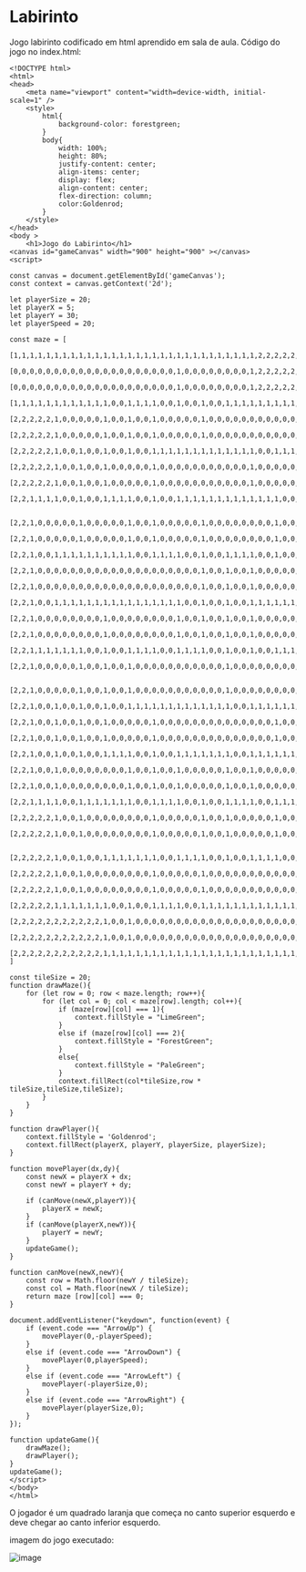# Labirinto
Jogo labirinto codificado em html aprendido em sala de aula.
Código do jogo no index.html:

    <!DOCTYPE html>
    <html>
    <head>
        <meta name="viewport" content="width=device-width, initial-scale=1" />
        <style>
            html{
                background-color: forestgreen;
            }
            body{
                width: 100%;
                height: 80%;
                justify-content: center;
                align-items: center;
                display: flex;
                align-content: center;
                flex-direction: column;
                color:Goldenrod;
            }
        </style>
    </head>
    <body >
        <h1>Jogo do Labirinto</h1>
    <canvas id="gameCanvas" width="900" height="900" ></canvas>
    <script>
    
    const canvas = document.getElementById('gameCanvas');
    const context = canvas.getContext('2d');
    
    let playerSize = 20;
    let playerX = 5;
    let playerY = 30;
    let playerSpeed = 20;
    
    const maze = [
        [1,1,1,1,1,1,1,1,1,1,1,1,1,1,1,1,1,1,1,1,1,1,1,1,1,1,1,1,1,1,2,2,2,2,2,2,2,2,2,2,2],
        [0,0,0,0,0,0,0,0,0,0,0,0,0,0,0,0,0,0,0,0,1,0,0,0,0,0,0,0,0,1,2,2,2,2,2,2,2,2,2,2,2],
        [0,0,0,0,0,0,0,0,0,0,0,0,0,0,0,0,0,0,0,0,1,0,0,0,0,0,0,0,0,1,2,2,2,2,2,2,2,2,2,2,2],
        [1,1,1,1,1,1,1,1,1,1,1,1,0,0,1,1,1,1,0,0,1,0,0,1,0,0,1,1,1,1,1,1,1,1,1,1,2,2,2,2,2],
        [2,2,2,2,2,1,0,0,0,0,0,1,0,0,1,0,0,1,0,0,0,0,0,1,0,0,0,0,0,0,0,0,0,0,0,1,2,2,2,2,2],
        [2,2,2,2,2,1,0,0,0,0,0,1,0,0,1,0,0,1,0,0,0,0,0,1,0,0,0,0,0,0,0,0,0,0,0,1,2,2,2,2,2],
        [2,2,2,2,2,1,0,0,1,0,0,1,0,0,1,0,0,1,1,1,1,1,1,1,1,1,1,1,1,1,0,0,1,1,1,1,2,2,2,2,2],
        [2,2,2,2,2,1,0,0,1,0,0,1,0,0,0,0,0,1,0,0,0,0,0,0,0,0,0,0,0,1,0,0,0,0,0,1,2,2,2,2,2],
        [2,2,2,2,2,1,0,0,1,0,0,1,0,0,0,0,0,1,0,0,0,0,0,0,0,0,0,0,0,1,0,0,0,0,0,1,2,2,2,2,2],
        [2,2,1,1,1,1,0,0,1,0,0,1,1,1,1,0,0,1,0,0,1,1,1,1,1,1,1,1,1,1,1,1,1,0,0,1,1,1,1,2,2],
    
        [2,2,1,0,0,0,0,0,1,0,0,0,0,0,1,0,0,1,0,0,0,0,0,1,0,0,0,0,0,0,0,0,1,0,0,0,0,0,1,2,2],
        [2,2,1,0,0,0,0,0,1,0,0,0,0,0,1,0,0,1,0,0,0,0,0,1,0,0,0,0,0,0,0,0,1,0,0,0,0,0,1,2,2],
        [2,2,1,0,0,1,1,1,1,1,1,1,1,1,1,0,0,1,1,1,1,0,0,1,0,0,1,1,1,1,0,0,1,0,0,1,0,0,1,2,2],
        [2,2,1,0,0,0,0,0,0,0,0,0,0,0,0,0,0,0,0,0,0,0,0,1,0,0,1,0,0,1,0,0,0,0,0,1,0,0,1,2,2],
        [2,2,1,0,0,0,0,0,0,0,0,0,0,0,0,0,0,0,0,0,0,0,0,1,0,0,1,0,0,1,0,0,0,0,0,1,0,0,1,2,2],
        [2,2,1,0,0,1,1,1,1,1,1,1,1,1,1,1,1,1,1,1,1,0,0,1,0,0,1,0,0,1,1,1,1,1,1,1,0,0,1,2,2],
        [2,2,1,0,0,0,0,0,0,0,0,1,0,0,0,0,0,0,0,0,1,0,0,1,0,0,1,0,0,1,0,0,0,0,0,0,0,0,1,2,2],
        [2,2,1,0,0,0,0,0,0,0,0,1,0,0,0,0,0,0,0,0,1,0,0,1,0,0,1,0,0,1,0,0,0,0,0,0,0,0,1,2,2],
        [2,2,1,1,1,1,1,1,1,0,0,1,0,0,1,1,1,1,0,0,1,1,1,1,0,0,1,0,0,1,0,0,1,1,1,1,1,1,1,2,2],
        [2,2,1,0,0,0,0,0,1,0,0,1,0,0,1,0,0,0,0,0,0,0,0,0,0,0,1,0,0,0,0,0,0,0,0,0,0,0,1,2,2],
    
        [2,2,1,0,0,0,0,0,1,0,0,1,0,0,1,0,0,0,0,0,0,0,0,0,0,0,1,0,0,0,0,0,0,0,0,0,0,0,1,2,2],
        [2,2,1,0,0,1,0,0,1,0,0,1,0,0,1,1,1,1,1,1,1,1,1,1,1,1,1,0,0,1,1,1,1,1,1,1,1,1,1,2,2],
        [2,2,1,0,0,1,0,0,1,0,0,1,0,0,0,0,0,1,0,0,0,0,0,0,0,0,0,0,0,0,0,0,1,0,0,0,0,0,1,2,2],
        [2,2,1,0,0,1,0,0,1,0,0,1,0,0,0,0,0,1,0,0,0,0,0,0,0,0,0,0,0,0,0,0,1,0,0,0,0,0,1,2,2],
        [2,2,1,0,0,1,0,0,1,0,0,1,1,1,1,0,0,1,0,0,1,1,1,1,1,1,1,0,0,1,1,1,1,1,1,1,0,0,1,2,2],
        [2,2,1,0,0,1,0,0,0,0,0,0,0,0,1,0,0,1,0,0,1,0,0,0,0,0,1,0,0,1,0,0,0,0,0,0,0,0,1,2,2],
        [2,2,1,0,0,1,0,0,0,0,0,0,0,0,1,0,0,1,0,0,1,0,0,0,0,0,1,0,0,1,0,0,0,0,0,0,0,0,1,2,2],
        [2,2,1,1,1,1,0,0,1,1,1,1,1,1,1,0,0,1,1,1,1,0,0,1,0,0,1,1,1,1,0,0,1,1,1,1,1,1,1,2,2],
        [2,2,2,2,2,1,0,0,1,0,0,0,0,0,0,0,0,1,0,0,0,0,0,1,0,0,1,0,0,0,0,0,1,0,0,1,2,2,2,2,2],
        [2,2,2,2,2,1,0,0,1,0,0,0,0,0,0,0,0,1,0,0,0,0,0,1,0,0,1,0,0,0,0,0,1,0,0,1,2,2,2,2,2],
    
        [2,2,2,2,2,1,0,0,1,0,0,1,1,1,1,1,1,1,0,0,1,1,1,1,0,0,1,0,0,1,1,1,1,0,0,1,2,2,2,2,2],
        [2,2,2,2,2,1,0,0,1,0,0,0,0,0,0,0,0,1,0,0,0,0,0,1,0,0,0,0,0,0,0,0,0,0,0,1,2,2,2,2,2],
        [2,2,2,2,2,1,0,0,1,0,0,0,0,0,0,0,0,1,0,0,0,0,0,1,0,0,0,0,0,0,0,0,0,0,0,1,2,2,2,2,2],
        [2,2,2,2,2,1,1,1,1,1,1,1,0,0,1,0,0,1,1,1,1,0,0,1,1,1,1,1,1,1,1,1,1,1,1,1,1,1,1,1,1],
        [2,2,2,2,2,2,2,2,2,2,2,1,0,0,1,0,0,0,0,0,0,0,0,0,0,0,0,0,0,0,0,0,0,0,0,0,0,0,0,0,0],
        [2,2,2,2,2,2,2,2,2,2,2,1,0,0,1,0,0,0,0,0,0,0,0,0,0,0,0,0,0,0,0,0,0,0,0,0,0,0,0,0,0],
        [2,2,2,2,2,2,2,2,2,2,2,1,1,1,1,1,1,1,1,1,1,1,1,1,1,1,1,1,1,1,1,1,1,1,1,1,1,1,1,1,1],
    ]
    
    const tileSize = 20;
    function drawMaze(){
        for (let row = 0; row < maze.length; row++){
            for (let col = 0; col < maze[row].length; col++){
                if (maze[row][col] === 1){
                    context.fillStyle = "LimeGreen";
                }
                else if (maze[row][col] === 2){
                    context.fillStyle = "ForestGreen";
                }
                else{
                    context.fillStyle = "PaleGreen";
                }
                context.fillRect(col*tileSize,row * tileSize,tileSize,tileSize);
            }
        }
    }
    
    function drawPlayer(){
        context.fillStyle = 'Goldenrod';
        context.fillRect(playerX, playerY, playerSize, playerSize);
    }
    
    function movePlayer(dx,dy){
        const newX = playerX + dx;
        const newY = playerY + dy;
    
        if (canMove(newX,playerY)){
            playerX = newX;
        }
        if (canMove(playerX,newY)){
            playerY = newY;
        }
        updateGame();
    }
    
    function canMove(newX,newY){
        const row = Math.floor(newY / tileSize);
        const col = Math.floor(newX / tileSize);
        return maze [row][col] === 0;   
    }
    
    document.addEventListener("keydown", function(event) {
        if (event.code === "ArrowUp") {
            movePlayer(0,-playerSpeed);
        } 
        else if (event.code === "ArrowDown") {
            movePlayer(0,playerSpeed);
        } 
        else if (event.code === "ArrowLeft") {
            movePlayer(-playerSize,0);
        } 
        else if (event.code === "ArrowRight") {
            movePlayer(playerSize,0);
        }
    });
       
    function updateGame(){
        drawMaze();
        drawPlayer();
    }
    updateGame();
    </script>
    </body>
    </html>

O jogador é um quadrado laranja que começa no canto superior esquerdo e deve chegar ao canto inferior esquerdo.

imagem do jogo executado:

![image](https://github.com/user-attachments/assets/b4203c25-70cc-4afc-adf0-310f0f5b3561)
